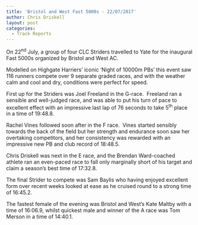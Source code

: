 ```yaml
---
title: 'Bristol and West Fast 5000s - 22/07/2017'
author: Chris Driskell
layout: post
categories:
  - Track Reports
---
```


On 22<sup>nd</sup> July, a group of four CLC Striders travelled to Yate for the inaugural Fast 5000s organized by Bristol and West AC.

Modelled on Highgate Harriers’ iconic ‘Night of 10000m PBs’ this event saw 116 runners compete over 9 separate graded races, and with the weather calm and cool and dry, conditions were perfect for speed.

First up for the Striders was Joel Freeland in the G-race.  Freeland ran a sensible and well-judged race, and was able to put his turn of pace to excellent effect with an impressive last lap of 76 seconds to take 5<sup>th</sup> place in a time of 19:48.8.

Rachel Vines followed soon after in the F race.  Vines started sensibly towards the back of the field but her strength and endurance soon saw her overtaking competitors, and her consistency was rewarded with an impressive new PB and club record of 18:48.5.

Chris Driskell was next in the E race, and the Brendan Ward-coached athlete ran an even-paced race to fall only marginally short of his target and claim a season’s best time of 17:32.8.

The final Strider to compete was Sam Baylis who having enjoyed excellent form over recent weeks looked at ease as he cruised round to a strong time of 16:45.2.

The fastest female of the evening was Bristol and West’s Kate Maltby with a time of 16:06.9, whilst quickest male and winner of the A race was Tom Merson in a time of 14:40.1.
